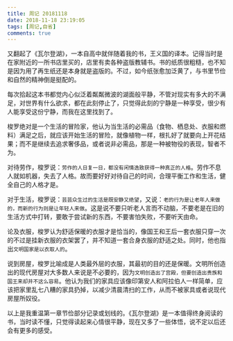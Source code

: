 ```yaml
---
title: 周记 20181118
date: 2018-11-18 23:19:05
tags: [周记,自省]
comments: true
---
```


又翻起了《瓦尔登湖》，一本自高中就伴随着我的书，王义国的译本。记得当时是在家附近的一所书店里买的，店里有卖各种盗版教辅书。书的纸质很粗糙，也不知是因为用了再生纸还是本身就是盗版的。不过，如今纸张愈加泛黄了，与书里节俭和自然的精神倒是挺配的。

每次拾起这本书都觉内心似泛着粼粼微波的湖面般平静，不管对现实有多大的不满足，对世界有什么欲求，都在此刻停止了，只觉得此刻的宁静是一种享受，很少有人能享受这份宁静，而我在这里找到了。

梭罗绝对是一个生活的冒险家，他认为当生活的必需品（食物、栖息处、衣服和燃料）满足之后，就应该开始生活的冒险，就像植物一样，根扎好了就要向上开花结果；而不是继续去追求奢侈品，或者说非必需品，那是一种被物役的表现，智者不为。

对待劳作，梭罗说：`劳作的人日复一日，都没有闲情逸致获得一种真正的人格`。劳作不息人就如机器，失去了人格。故而要好好对待自己的时间，合理平衡工作和生活，健全自己的人格才是。

对于生活，梭罗说：`芸芸众生过的生活是既安静又绝望`，又说：`老的行为是让老年人来做的，而新的行为则是让年轻人来做`。这是说不要只听老人言而不动脑，不要老是在旧的生活方式中打转，要敢于尝试新的东西，不要害怕失败，不要听天由命。

论及衣服，梭罗认为舒适保暖的衣服才是恰当的，像国王和王后一套衣服只穿一次的不过是挂新衣服的衣架罢了，并不知道一套合身衣服的舒适之处。同时，他也指出`文明国家是以衣取人的`。

说到房屋，梭罗比喻成是人类最外层的衣服，其最初的目的还是保暖。文明所创造出的现代房屋对大多数人来说是不必要的，因为`文明创造出了宫殿，但要创造出贵族和国王来却并不这么容易`。他认为我们的家具应该像印第安人和阿拉伯人一样简单，应该把家里乱七八糟的家具扔掉，以减少清晨清扫的工作，从而不被家具或者说现代房屋所奴役。

以上是我重温第一章节俭部分记录或划线的。《瓦尔登湖》是一本值得终身阅读的书，当时读不懂，只觉得读起来心情很平静，现在又多了一些体悟，说不定以后还会有更多的感受。



